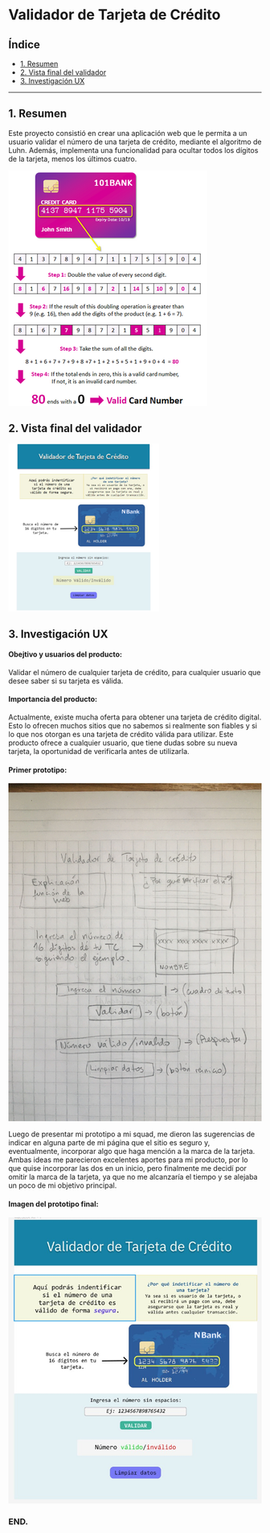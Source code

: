 # Validador de Tarjeta de Crédito

## Índice

* [1. Resumen](#1-resumen)
* [2. Vista final del validador](#2-vista-final-del-validador)
* [3. Investigación UX](#3-investigacion-ux)

***

## 1. Resumen

Este proyecto consistió en crear una aplicación web que le permita a un usuario validar el número de una tarjeta de crédito, mediante el algoritmo de Luhn. Además, implementa una funcionalidad para ocultar todos los dígitos de la tarjeta, menos los últimos cuatro.

![Algoritmo-Luhn](Otras/thumb.png)

## 2. Vista final del validador

<img src="Otras/prototipo%20final.jpg" width=300 >

## 3. Investigación UX
  
#### Obejtivo y usuarios del producto: 
  Validar el número de cualquier tarjeta de crédito, para cualquier usuario que desee saber si su tarjeta es válida.

#### Importancia del producto: 
  Actualmente, existe mucha oferta para obtener una tarjeta de crédito digital. Esto lo ofrecen muchos sitios que no sabemos si realmente son fiables y si lo que nos otorgan es una tarjeta de crédito válida para utilizar. 
  Este producto ofrece a cualquier usuario, que tiene dudas sobre su nueva tarjeta, la oportunidad de verificarla antes de utilizarla.

#### Primer prototipo:
  ![Prototipo-baja-fidelidad](Otras/Prototipo.jpg)

  Luego de presentar mi prototipo a mi squad, me dieron las sugerencias de indicar en alguna parte de mi página que el sitio es seguro y, eventualmente, incorporar algo que haga mención a la marca de la tarjeta. 
  Ambas ideas me parecieron excelentes aportes para mi producto, por lo que quise incorporar las dos en un inicio, pero finalmente me decidí por omitir la marca de la tarjeta, ya que no me alcanzaría el tiempo y se alejaba un poco de mi objetivo principal.

#### Imagen del prototipo final:
  ![Prototipo-alta-fidelidad](Otras/prototipo%20figma.jpg)
  
### END.
